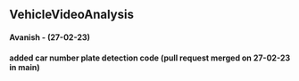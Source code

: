 ## VehicleVideoAnalysis
#### Avanish - (27-02-23)
#### added car number plate detection code (pull request merged on 27-02-23 in main)
